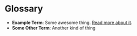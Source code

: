 # Glossary
* __Example Term__: Some awesome thing. [Read more about it](topics/example_term.md).
* __Some Other Term__: Another kind of thing